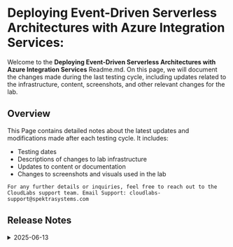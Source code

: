 # Deploying Event-Driven Serverless Architectures with Azure Integration Services:

Welcome to the **Deploying Event-Driven Serverless Architectures with Azure Integration Services** Readme.md. On this page, we will document the changes made during the last testing cycle, including updates related to the infrastructure, content, screenshots, and other relevant changes for the lab.

## Overview

This Page contains detailed notes about the latest updates and modifications made after each testing cycle. It includes:

- Testing dates
- Descriptions of changes to lab infrastructure
- Updates to content or documentation
- Changes to screenshots and visuals used in the lab

`For any further details or inquiries, feel free to reach out to the CloudLabs support team. Email Support: cloudlabs-support@spektrasystems.com`

## Release Notes

<details>
   <summary>2025-06-13</summary>

### Release Date: 2025-06-13

## Infrastructure Changes

NA

## Content Changes

   - I* Content was refined to enhance clarity and provide more comprehensive guidance.

## Screenshot Updates

- **Change**: Screenshots have been updated as per the new UI updates. 

## Testing Notes

- **Testing Date**: 2025-06-13
---
</details>
